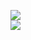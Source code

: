 [![](https://img.shields.io/badge/Made%20With-Github%20Spray-lightgrey.svg?style=for-the-badge&logo=github)](https://github.com/Annihil/github-spray#4017)  
[![](https://i.imgur.com/2DrTn0Z.gif)](https://github.com/Annihil/github-spray)